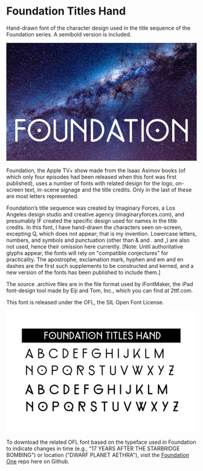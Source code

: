 # Foundation Titles Hand
Hand-drawn font of the character design used in the title sequence of the Foundation series. A semibold version is included.

!["Foundation" set over photo of galaxy in Foundation Titles semibold font](samples/Fdtn-galaxy.png?raw=true "Foundation Titles OFL font")

Foundation, the Apple TV+ show made from the Isaac Asimov books (of which only four episodes had been released when this font was first published), uses a number of fonts with related design for the logo, on-screen text, in-scene signage and the title credits.  Only in the last of these are most letters represented.

Foundation’s title sequence was created by Imaginary Forces, a Los Angeles design studio and creative agency (imaginaryforces.com), and presumably IF created the specific design used for names in the title credits.  In this font, I have hand-drawn the characters seen on-screen, excepting Q, which does not appear; that is my invention.  Lowercase letters, numbers, and symbols and punctuation (other than & and . and ,) are also not used, hence their omission here currently. [Note: Until authoritative glyphs appear, the fonts will rely on "compatible conjectures" for practicality. The apostrophe, exclamation mark, hyphen and em and en dashes are the first such supplements to be constructed and kerned, and a new version of the fonts has been published to include them.]

The source .archive files are in the file format used by iFontMaker, the iPad font-design tool made by Eiji and Tom, Inc., which you can find at 2ttf.com.

This font is released under the OFL, the SIL Open Font License.

![The normal and semibold characters of Foundation Titles font](samples/Foundation_Titles_Hand_alphabet.jpg?raw=true "Foundation Titles alphabet")

To download the related OFL font based on the typeface used in Foundation to indicate changes in time (e.g., "17 YEARS AFTER THE STARBRIDGE BOMBING") or location ("DWARF PLANET AETHRA"), visit the <a href="https://github.com/rsperberg/foundation-one" title="Jump to Foundation Titles repo">Foundation One</a> repo here on Github.
